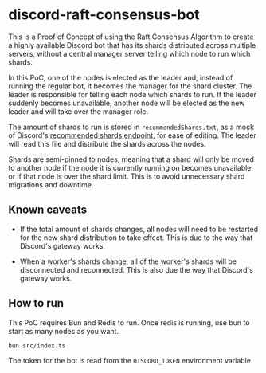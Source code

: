 # discord-raft-consensus-bot

This is a Proof of Concept of using the Raft Consensus Algorithm to create a highly available Discord bot
that has its shards distributed across multiple servers, without a central manager server telling which node
to run which shards.

In this PoC, one of the nodes is elected as the leader and, instead of running the regular bot, it becomes
the manager for the shard cluster. The leader is responsible for telling each node which shards to run. If the
leader suddenly becomes unavailable, another node will be elected as the new leader and will take over the
manager role.

The amount of shards to run is stored in `recommendedShards.txt`, as a mock of Discord's [recommended shards
endpoint](https://discord.com/developers/docs/topics/gateway#get-gateway-bot), for ease of editing. The leader
will read this file and distribute the shards across the nodes.

Shards are semi-pinned to nodes, meaning that a shard will only be moved to another node if the node it is
currently running on becomes unavailable, or if that node is over the shard limit. This is to avoid unnecessary
shard migrations and downtime.

## Known caveats

- If the total amount of shards changes, all nodes will need to be restarted for the new shard distribution to
  take effect. This is due to the way that Discord's gateway works.

- When a worker's shards change, all of the worker's shards will be disconnected and reconnected. This is also due
  the way that Discord's gateway works.

## How to run

This PoC requires Bun and Redis to run. Once redis is running, use bun to start as many nodes as you want.

```bash
bun src/index.ts
```

The token for the bot is read from the `DISCORD_TOKEN` environment variable.